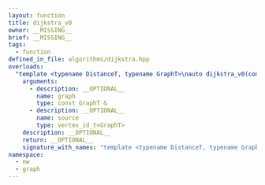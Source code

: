 ```yaml
---
layout: function
title: dijkstra_v0
owner: __MISSING__
brief: __MISSING__
tags:
  - function
defined_in_file: algorithms/dijkstra.hpp
overloads:
  "template <typename DistanceT, typename GraphT>\nauto dijkstra_v0(const GraphT &, vertex_id_t<GraphT>)":
    arguments:
      - description: __OPTIONAL__
        name: graph
        type: const GraphT &
      - description: __OPTIONAL__
        name: source
        type: vertex_id_t<GraphT>
    description: __OPTIONAL__
    return: __OPTIONAL__
    signature_with_names: "template <typename DistanceT, typename GraphT>\nauto dijkstra_v0(const GraphT & graph, vertex_id_t<GraphT> source)"
namespace:
  - nw
  - graph
---
```

